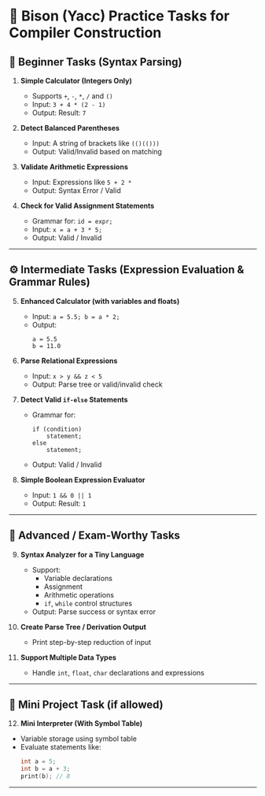 # 📘 Bison (Yacc) Practice Tasks for Compiler Construction

## 🔰 Beginner Tasks (Syntax Parsing)

1. **Simple Calculator (Integers Only)**
   - Supports `+`, `-`, `*`, `/` and `()` 
   - Input: `3 + 4 * (2 - 1)`
   - Output: Result: `7`

2. **Detect Balanced Parentheses**
   - Input: A string of brackets like `(()(()))`
   - Output: Valid/Invalid based on matching

3. **Validate Arithmetic Expressions**
   - Input: Expressions like `5 + 2 *`
   - Output: Syntax Error / Valid

4. **Check for Valid Assignment Statements**
   - Grammar for: `id = expr;`
   - Input: `x = a + 3 * 5;`
   - Output: Valid / Invalid

---

## ⚙️ Intermediate Tasks (Expression Evaluation & Grammar Rules)

5. **Enhanced Calculator (with variables and floats)**
   - Input: `a = 5.5; b = a * 2;`
   - Output:
     ```
     a = 5.5
     b = 11.0
     ```

6. **Parse Relational Expressions**
   - Input: `x > y && z < 5`
   - Output: Parse tree or valid/invalid check

7. **Detect Valid `if-else` Statements**
   - Grammar for:
     ```
     if (condition)
         statement;
     else
         statement;
     ```
   - Output: Valid / Invalid

8. **Simple Boolean Expression Evaluator**
   - Input: `1 && 0 || 1`
   - Output: Result: `1`

---

## 🧠 Advanced / Exam-Worthy Tasks

9. **Syntax Analyzer for a Tiny Language**
   - Support:
     - Variable declarations
     - Assignment
     - Arithmetic operations
     - `if`, `while` control structures
   - Output: Parse success or syntax error

10. **Create Parse Tree / Derivation Output**
    - Print step-by-step reduction of input

11. **Support Multiple Data Types**
    - Handle `int`, `float`, `char` declarations and expressions

---

## 🧪 Mini Project Task (if allowed)

12. **Mini Interpreter (With Symbol Table)**
   - Variable storage using symbol table
   - Evaluate statements like:
     ```c
     int a = 5;
     int b = a + 3;
     print(b); // 8
     ```

---
